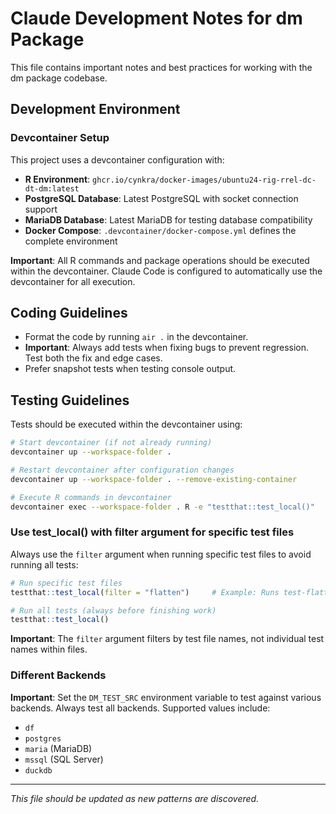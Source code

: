 # Claude Development Notes for dm Package

This file contains important notes and best practices for working with the dm package codebase.

## Development Environment

### Devcontainer Setup

This project uses a devcontainer configuration with:

- **R Environment**: `ghcr.io/cynkra/docker-images/ubuntu24-rig-rrel-dc-dt-dm:latest`
- **PostgreSQL Database**: Latest PostgreSQL with socket connection support
- **MariaDB Database**: Latest MariaDB for testing database compatibility
- **Docker Compose**: `.devcontainer/docker-compose.yml` defines the complete environment

**Important**: All R commands and package operations should be executed within the devcontainer. Claude Code is configured to automatically use the devcontainer for all execution.

## Coding Guidelines

- Format the code by running `air .` in the devcontainer.
- **Important**: Always add tests when fixing bugs to prevent regression. Test both the fix and edge cases.
- Prefer snapshot tests when testing console output.

## Testing Guidelines

Tests should be executed within the devcontainer using:

```bash
# Start devcontainer (if not already running)
devcontainer up --workspace-folder .

# Restart devcontainer after configuration changes
devcontainer up --workspace-folder . --remove-existing-container

# Execute R commands in devcontainer
devcontainer exec --workspace-folder . R -e "testthat::test_local()"
```

### Use test_local() with filter argument for specific test files

Always use the `filter` argument when running specific test files to avoid running all tests:

```r
# Run specific test files
testthat::test_local(filter = "flatten")     # Example: Runs test-flatten.R

# Run all tests (always before finishing work)
testthat::test_local()
```

**Important**: The `filter` argument filters by test file names, not individual test names within files.

### Different Backends

**Important**: Set the `DM_TEST_SRC` environment variable to test against various backends. Always test all backends. Supported values include:

- `df`
- `postgres`
- `maria` (MariaDB)
- `mssql` (SQL Server)
- `duckdb`

---

*This file should be updated as new patterns are discovered.*
